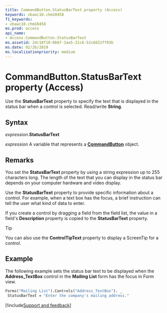 ```yaml
---
title: CommandButton.StatusBarText property (Access)
keywords: vbaac10.chm10458
f1_keywords:
- vbaac10.chm10458
ms.prod: access
api_name:
- Access.CommandButton.StatusBarText
ms.assetid: 2dc18f10-0b6f-2ae5-21c6-52c6d21ff03b
ms.date: 02/26/2019
ms.localizationpriority: medium
---
```



# CommandButton.StatusBarText property (Access)

Use the **StatusBarText** property to specify the text that is displayed in the status bar when a control is selected. Read/write **String**.


## Syntax

_expression_.**StatusBarText**

_expression_ A variable that represents a **[CommandButton](Access.CommandButton.md)** object.


## Remarks

You set the **StatusBarText** property by using a string expression up to 255 characters long. The length of the text that you can display in the status bar depends on your computer hardware and video display.

Use the **StatusBarText** property to provide specific information about a control. For example, when a text box has the focus, a brief instruction can tell the user what kind of data to enter.

If you create a control by dragging a field from the field list, the value in a field's **Description** property is copied to the **StatusBarText** property.

> [!TIP] 
> You can also use the **ControlTipText** property to display a ScreenTip for a control.


## Example

The following example sets the status bar text to be displayed when the **Address_TextBox** control in the **Mailing List** form has the focus in Form view. 


```vb
Forms("Mailing List").Controls("Address_TextBox"). _ 
 StatusBarText = "Enter the company's mailing address." 

```


[!include[Support and feedback](~/includes/feedback-boilerplate.md)]
